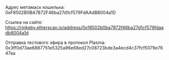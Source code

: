 Адрес метамаск кошелька:
0xF8502B0BA7872F46ba27d1cf579FdAAdB8004a1D

Ссылка на сайте:
https://rinkeby.etherscan.io/address/0xf8502b0ba7872f46ba27d1cf579fdaadb8004a1d

Отправка тестового эфира в протокол Plasma:
0x3ff0d73ae6887751e5325a96e68ed27c08723bde3a4ecd4c37fcf5079e7647aa

